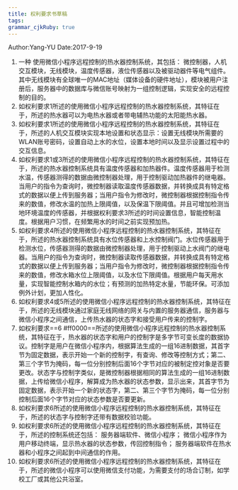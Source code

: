 ```yaml
---
title: 权利要求书草稿
tags: 
grammar_cjkRuby: true
---
```

Author:Yang-YU
Date:2017-9-19


1. 一种 使用微信小程序远程控制的热水器控制系统，其包括：
	微控制器，人机交互模块，无线模块，温度传感器，液位传感器以及被驱动器件等电气组件。其中无线模块有全球唯一的MAC地址（媒体设备的硬件地址），模块被用户注册后，服务器中的数据库与微信账号映射为一组控制逻辑，实现安全的远程控制的目的。
2. 如权利要求1所述的使用微信小程序远程控制的热水器控制系统，其特征在于，所述的热水器可以为电热水器或者带电辅热功能的太阳能热水器。
3. 如权利要求1所述的使用微信小程序远程控制的热水器控制系统，其特征在于，所述的人机交互模块实现本地设置和状态显示：设置无线模块所需要的WLAN账号密码，设置自动上水的水位，设置本地时间以及显示设置过程中的交互信息。
4. 如权利要求1或3所述的使用微信小程序远程控制的热水器控制系统，其特征在于，所述的热水器控制系统具有温度传感器和加热器件。温度传感器用于检测水温，传感器测得的数据由微控制器处理，用于控制驱动加热器件的继电器。当用户的指令为查询时，微控制器读取温度传感器数据，并转换成具有特定格式的数据以便上传到服务器；当用户指令为修改时，微控制器根据控制指令传来的数值，修改水温的加热上限阈值，以及保温下限阈值。并且可增加检测当地环境温度的传感器，并根据权利要求3所述的时间设置信息，智能控制温度。根据用户习惯，在频繁用水的时间之前实现预加热。
5. 如权利要求4所述的使用微信小程序远程控制的热水器控制系统，其特征在于，所述的热水器控制系统具有水位传感器和上水控制阀门。水位传感器用于检测水位，传感器测得的数据由微控制器处理，用于控制驱动上水阀门的继电器。当用户的指令为查询时，微控制器读取传感器数据，并转换成具有特定格式的数据以便上传到服务器；当用户指令为修改时，微控制器根据控制指令传来的数值，修改水箱水位上限阈值，以及水位下限阈值。根据用户每天用水量，实现智能控制水箱内的水位；有预测的加热特定水量，节能环保。可添加例外计划，更加人性化。
6. 如权利要求4或5所述的使用微信小程序远程控制的热水器控制系统，其特征在于，所述的无线模块通过家庭无线网络的网关与内置的服务器通信，服务器与微信小程序之间通信，上传热水器的状态字和接受用户传来的控制字。
7. 如权利要求==6 #ff0000==所述的使用微信小程序远程控制的热水器控制系统，其特征在于，热水器的状态字和用户的控制字是多字节可变长度的数据协议。控制字是用户在微信小程序内，根据算法生成的一组16进制数据，其首字节为固定数据，表示开始一个新的控制字，有查询、修改等控制方式；第二、第三个字节为掩码，每一位分别控制后面16个字节对应的被制定控对象是否要更改。状态字与控制字类似，是微控制器根据相同的算法生成的一组16进制数据，上传给微信小程序，解算成为热水器的状态参数，显示出来，其首字节为固定数据，表示开始一个新的状态字，第二、第三个字节为掩码，每一位分别控制后面16个字节对应的状态参数是否要更新。
8. 如权利要求6所述的使用微信小程序远程控制的热水器控制系统，其特征在于，所述的状态字与控制字还带有数据校验功能。
9. 如权利要求6所述的使用微信小程序远程控制的热水器控制系统，其特征在于，所述的控制系统还包括：
	服务器端软件、微信小程序；
	微信小程序作为用户移动终端，显示热水器的状态参数，传回控制指令；
	服务器端软件在热水器和小程序之间起到中间通信的作用。
10.  如权利要求6所述的使用微信小程序远程控制的热水器控制系统，其特征在于，所述的微信小程序可以使用微信支付功能，为需要支付的场合订制，如学校工厂或其他公共浴室。
	
	
